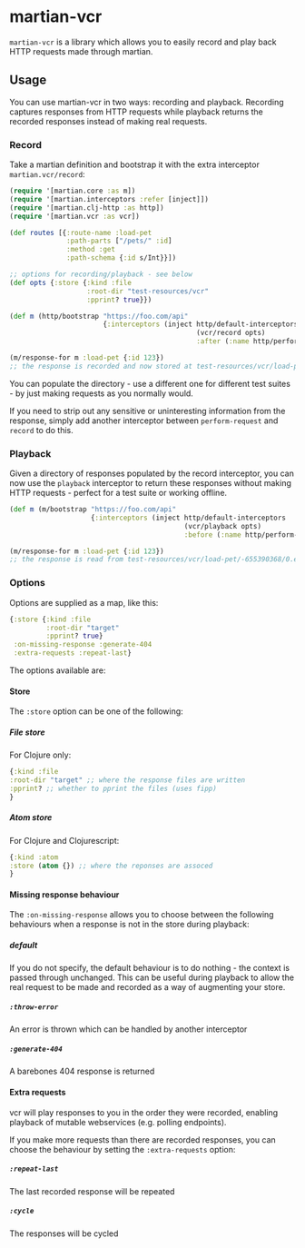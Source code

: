 # martian-vcr
`martian-vcr` is a library which allows you to easily record and play back HTTP requests made through martian.

## Usage

You can use martian-vcr in two ways: recording and playback.
Recording captures responses from HTTP requests while playback returns the recorded responses instead of making real requests.

### Record

Take a martian definition and bootstrap it with the extra interceptor `martian.vcr/record`:

```clj
(require '[martian.core :as m])
(require '[martian.interceptors :refer [inject]])
(require '[martian.clj-http :as http])
(require '[martian.vcr :as vcr])

(def routes [{:route-name :load-pet
              :path-parts ["/pets/" :id]
              :method :get
              :path-schema {:id s/Int}}])

;; options for recording/playback - see below
(def opts {:store {:kind :file
                   :root-dir "test-resources/vcr"
                   :pprint? true}})

(def m (http/bootstrap "https://foo.com/api"
                       {:interceptors (inject http/default-interceptors
                                              (vcr/record opts)
                                              :after (:name http/perform-request))}))

(m/response-for m :load-pet {:id 123})
;; the response is recorded and now stored at test-resources/vcr/load-pet/-655390368/0.edn
```

You can populate the directory - use a different one for different test suites - by just making requests as you normally would.

If you need to strip out any sensitive or uninteresting information from the response, simply add another interceptor between `perform-request` and `record` to do this.

### Playback

Given a directory of responses populated by the record interceptor, you can now use the `playback` interceptor to return these responses without making HTTP requests - perfect for a test suite
or working offline.

```clj
(def m (m/bootstrap "https://foo.com/api"
                    {:interceptors (inject http/default-interceptors
                                           (vcr/playback opts)
                                           :before (:name http/perform-request))}))

(m/response-for m :load-pet {:id 123})
;; the response is read from test-resources/vcr/load-pet/-655390368/0.edn and returned
```

### Options

Options are supplied as a map, like this:

```clj
{:store {:kind :file
         :root-dir "target"
         :pprint? true}
 :on-missing-response :generate-404
 :extra-requests :repeat-last}
 ```

The options available are:

#### Store

The `:store` option can be one of the following:

##### File store

For Clojure only:

 ```clj
{:kind :file
 :root-dir "target" ;; where the response files are written
 :pprint? ;; whether to pprint the files (uses fipp)
}
 ```

 ##### Atom store

 For Clojure and Clojurescript:

 ```clj
{:kind :atom
 :store (atom {}) ;; where the reponses are assoced
}
```

#### Missing response behaviour

The `:on-missing-response` allows you to choose between the following behaviours when a response is not in the store during playback:

##### default
If you do not specify, the default behaviour is to do nothing - the context is passed through unchanged.
This can be useful during playback to allow the real request to be made and recorded as a way of augmenting your store.

##### `:throw-error`
An error is thrown which can be handled by another interceptor

##### `:generate-404`
A barebones 404 response is returned

#### Extra requests

vcr will play responses to you in the order they were recorded, enabling playback of mutable webservices (e.g. polling endpoints).

If you make more requests than there are recorded responses, you can choose the behaviour by setting the `:extra-requests` option:

##### `:repeat-last`
The last recorded response will be repeated

##### `:cycle`
The responses will be cycled
